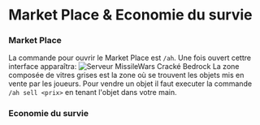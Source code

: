 # Market Place & Economie du survie

### Market Place

La commande pour ouvrir le Market Place est `/ah`. Une fois ouvert cettre interface apparaîtra:
![Serveur MissileWars Cracké Bedrock](https://i.imgur.com/kqpRels.png)
La zone composée de vitres grises est la zone où se trouvent les objets mis en vente par les joueurs.
Pour vendre un objet il faut executer la commande `/ah sell <prix>` en tenant l'objet dans votre main.

### Economie du survie

